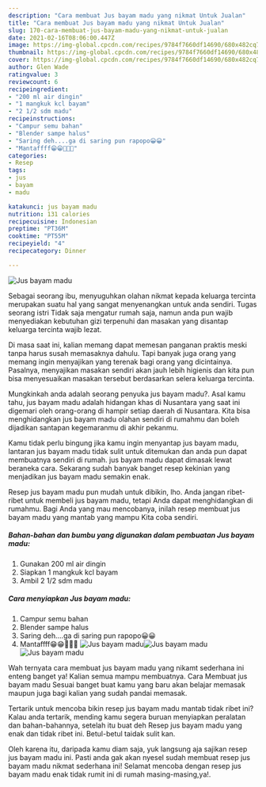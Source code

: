 ```yaml
---
description: "Cara membuat Jus bayam madu yang nikmat Untuk Jualan"
title: "Cara membuat Jus bayam madu yang nikmat Untuk Jualan"
slug: 170-cara-membuat-jus-bayam-madu-yang-nikmat-untuk-jualan
date: 2021-02-16T08:06:00.447Z
image: https://img-global.cpcdn.com/recipes/9784f7660df14690/680x482cq70/jus-bayam-madu-foto-resep-utama.jpg
thumbnail: https://img-global.cpcdn.com/recipes/9784f7660df14690/680x482cq70/jus-bayam-madu-foto-resep-utama.jpg
cover: https://img-global.cpcdn.com/recipes/9784f7660df14690/680x482cq70/jus-bayam-madu-foto-resep-utama.jpg
author: Glen Wade
ratingvalue: 3
reviewcount: 6
recipeingredient:
- "200 ml air dingin"
- "1 mangkuk kcl bayam"
- "2 1/2 sdm madu"
recipeinstructions:
- "Campur semu bahan"
- "Blender sampe halus"
- "Saring deh....ga di saring pun rapopo😀😀"
- "Mantaffff😁😁🤤🤤🤤"
categories:
- Resep
tags:
- jus
- bayam
- madu

katakunci: jus bayam madu 
nutrition: 131 calories
recipecuisine: Indonesian
preptime: "PT36M"
cooktime: "PT55M"
recipeyield: "4"
recipecategory: Dinner

---
```



![Jus bayam madu](https://img-global.cpcdn.com/recipes/9784f7660df14690/680x482cq70/jus-bayam-madu-foto-resep-utama.jpg)

Sebagai seorang ibu, menyuguhkan olahan nikmat kepada keluarga tercinta merupakan suatu hal yang sangat menyenangkan untuk anda sendiri. Tugas seorang istri Tidak saja mengatur rumah saja, namun anda pun wajib menyediakan kebutuhan gizi terpenuhi dan masakan yang disantap keluarga tercinta wajib lezat.

Di masa  saat ini, kalian memang dapat memesan panganan praktis meski tanpa harus susah memasaknya dahulu. Tapi banyak juga orang yang memang ingin menyajikan yang terenak bagi orang yang dicintainya. Pasalnya, menyajikan masakan sendiri akan jauh lebih higienis dan kita pun bisa menyesuaikan masakan tersebut berdasarkan selera keluarga tercinta. 



Mungkinkah anda adalah seorang penyuka jus bayam madu?. Asal kamu tahu, jus bayam madu adalah hidangan khas di Nusantara yang saat ini digemari oleh orang-orang di hampir setiap daerah di Nusantara. Kita bisa menghidangkan jus bayam madu olahan sendiri di rumahmu dan boleh dijadikan santapan kegemaranmu di akhir pekanmu.

Kamu tidak perlu bingung jika kamu ingin menyantap jus bayam madu, lantaran jus bayam madu tidak sulit untuk ditemukan dan anda pun dapat membuatnya sendiri di rumah. jus bayam madu dapat dimasak lewat beraneka cara. Sekarang sudah banyak banget resep kekinian yang menjadikan jus bayam madu semakin enak.

Resep jus bayam madu pun mudah untuk dibikin, lho. Anda jangan ribet-ribet untuk membeli jus bayam madu, tetapi Anda dapat menghidangkan di rumahmu. Bagi Anda yang mau mencobanya, inilah resep membuat jus bayam madu yang mantab yang mampu Kita coba sendiri.

<!--inarticleads1-->

##### Bahan-bahan dan bumbu yang digunakan dalam pembuatan Jus bayam madu:

1. Gunakan 200 ml air dingin
1. Siapkan 1 mangkuk kcl bayam
1. Ambil 2 1/2 sdm madu




<!--inarticleads2-->

##### Cara menyiapkan Jus bayam madu:

1. Campur semu bahan
1. Blender sampe halus
1. Saring deh....ga di saring pun rapopo😀😀
1. Mantaffff😁😁🤤🤤🤤
<img src="https://img-global.cpcdn.com/steps/7509f96f54ff73e2/160x128cq70/jus-bayam-madu-langkah-memasak-4-foto.jpg" alt="Jus bayam madu"><img src="https://img-global.cpcdn.com/steps/d877d99e32c92bd5/160x128cq70/jus-bayam-madu-langkah-memasak-4-foto.jpg" alt="Jus bayam madu"><img src="https://img-global.cpcdn.com/steps/5b194ecfc856732c/160x128cq70/jus-bayam-madu-langkah-memasak-4-foto.jpg" alt="Jus bayam madu">



Wah ternyata cara membuat jus bayam madu yang nikamt sederhana ini enteng banget ya! Kalian semua mampu membuatnya. Cara Membuat jus bayam madu Sesuai banget buat kamu yang baru akan belajar memasak maupun juga bagi kalian yang sudah pandai memasak.

Tertarik untuk mencoba bikin resep jus bayam madu mantab tidak ribet ini? Kalau anda tertarik, mending kamu segera buruan menyiapkan peralatan dan bahan-bahannya, setelah itu buat deh Resep jus bayam madu yang enak dan tidak ribet ini. Betul-betul taidak sulit kan. 

Oleh karena itu, daripada kamu diam saja, yuk langsung aja sajikan resep jus bayam madu ini. Pasti anda gak akan nyesel sudah membuat resep jus bayam madu nikmat sederhana ini! Selamat mencoba dengan resep jus bayam madu enak tidak rumit ini di rumah masing-masing,ya!.

